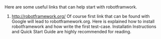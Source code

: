 Here are some useful links that can help start with robotframwork.

1. http://robotframework.org/ Of course first link that can be found with Google will lead to robotframework.org.
Here is explained how to install robotframework and how write the first test-case. Installatin Instructions and Quick Start Guide are highly recommended for reading. 

